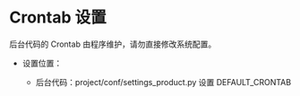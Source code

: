# Crontab 设置

后台代码的 Crontab 由程序维护，请勿直接修改系统配置。

- 设置位置：

    - 后台代码：project/conf/settings_product.py 设置 DEFAULT_CRONTAB
